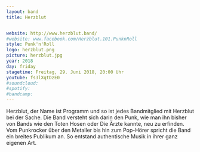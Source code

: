 ```yaml
---
layout: band
title: Herzblut


website: http://www.herzblut.band/
#website: www.facebook.com/Herzblut.101.PunknRoll
style: Punk'n'Roll
logo: herzblut.png
picture: herzblut.jpg
year: 2018
day: friday
stagetime: Freitag, 29. Juni 2018, 20:00 Uhr
youtube: fs3lXqtDzE0
#soundcloud:
#spotify:
#bandcamp:
---
```


Herzblut, der Name ist Programm und so ist jedes Bandmitglied mit Herzblut bei
der Sache. Die Band versteht sich darin den Punk, wie man ihn bisher von Bands
wie den Toten Hosen oder Die Ärzte kannte, neu zu erfinden. Vom Punkrocker
über den Metaller bis hin zum Pop-Hörer spricht die Band ein breites Publikum
an. So entstand authentische Musik in ihrer ganz eigenen Art.
